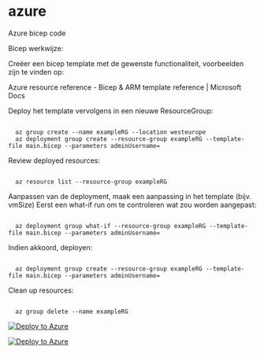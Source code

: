 # azure
Azure bicep code

Bicep werkwijze:

Creëer een bicep template met de gewenste functionaliteit, voorbeelden zijn te vinden op:

Azure resource reference - Bicep & ARM template reference | Microsoft Docs

Deploy  het template vervolgens in een nieuwe ResourceGroup:

<code>
  az group create --name exampleRG --location westeurope
  az deployment group create --resource-group exampleRG --template-file main.bicep --parameters adminUsername=<admin-username>
</code>

Review deployed resources:

<code>
  az resource list --resource-group exampleRG
</code>

Aanpassen van de deployment, maak een aanpassing in het template (bijv. vmSize)
Eerst een what-if run om te controleren wat zou worden aangepast:

<code>
  az deployment group what-if --resource-group exampleRG --template-file main.bicep --parameters adminUsername=<admin-username>
</code>

Indien akkoord, deployen:

<code>
  az deployment group create --resource-group exampleRG --template-file main.bicep --parameters adminUsername=<admin-username>
</code>

Clean up resources:

<code>
  az group delete --name exampleRG
</code>

[![Deploy to Azure](https://aka.ms/deploytoazurebutton)](https://portal.azure.com/#create/Microsoft.Template/uri/[https%3A%2F%2Fgithub.com%2Fcmeerendonk%2Fazure%2Fblob%2Fmain%2Fvm.bicep])
  
  [![Deploy to Azure](https://aka.ms/deploytoazurebutton)](https://portal.azure.com/#create/Microsoft.Template/uri/https%3A%2F%2Fraw.githubusercontent.com%2FAzure%2Fazure-quickstart-templates%2Fmaster%2Fquickstarts%2Fmicrosoft.storage%2Fstorage-account-create%2Fazuredeploy.json)
